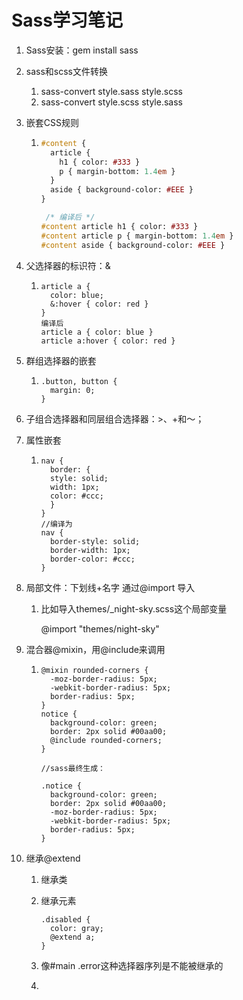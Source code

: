# Sass学习笔记

1. Sass安装：gem install sass

2. sass和scss文件转换

   1. sass-convert style.sass style.scss
   2. sass-convert style.scss style.sass

3. 嵌套CSS规则

   1. ```Sass
      #content {
        article {
          h1 { color: #333 }
          p { margin-bottom: 1.4em }
        }
        aside { background-color: #EEE }
      }
      
       /* 编译后 */
      #content article h1 { color: #333 }
      #content article p { margin-bottom: 1.4em }
      #content aside { background-color: #EEE }
      ```

4. 父选择器的标识符：&

   1. ```
      article a {
        color: blue;
        &:hover { color: red }
      }
      编译后
      article a { color: blue }
      article a:hover { color: red }
      ```

5. 群组选择器的嵌套

   1. ```
      .button, button {
        margin: 0;
      }
      ```

6. 子组合选择器和同层组合选择器：>、+和～；

7. 属性嵌套

   1. ```
      nav {
        border: {
        style: solid;
        width: 1px;
        color: #ccc;
        }
      }
      //编译为
      nav {
        border-style: solid;
        border-width: 1px;
        border-color: #ccc;
      }
      ```

8. 局部文件：下划线+名字 通过@import 导入

   1. 比如导入themes/_night-sky.scss这个局部变量

      @import "themes/night-sky"

9. 混合器@mixin，用@include来调用

   1. ```
      @mixin rounded-corners {
        -moz-border-radius: 5px;
        -webkit-border-radius: 5px;
        border-radius: 5px;
      }
      notice {
        background-color: green;
        border: 2px solid #00aa00;
        @include rounded-corners;
      }
      
      //sass最终生成：
      
      .notice {
        background-color: green;
        border: 2px solid #00aa00;
        -moz-border-radius: 5px;
        -webkit-border-radius: 5px;
        border-radius: 5px;
      }
      ```

10. 继承@extend

    1. 继承类

    2. 继承元素

       ```
       .disabled {
         color: gray;
         @extend a;
       }
       ```

    3. 像#main .error这种选择器序列是不能被继承的

    4. 